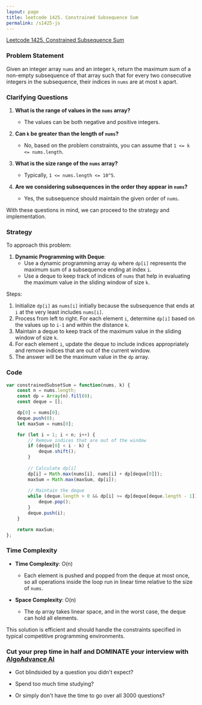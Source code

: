 ```yaml
---
layout: page
title: leetcode 1425. Constrained Subsequence Sum
permalink: /s1425-js
---
```

[Leetcode 1425. Constrained Subsequence Sum](https://algoadvance.github.io/algoadvance/l1425)
### Problem Statement

Given an integer array `nums` and an integer `k`, return the maximum sum of a non-empty subsequence of that array such that for every two consecutive integers in the subsequence, their indices in `nums` are at most `k` apart.

### Clarifying Questions

1. **What is the range of values in the `nums` array?**
   - The values can be both negative and positive integers.

2. **Can `k` be greater than the length of `nums`?**
   - No, based on the problem constraints, you can assume that `1 <= k <= nums.length`.

3. **What is the size range of the `nums` array?**
   - Typically, `1 <= nums.length <= 10^5`.

4. **Are we considering subsequences in the order they appear in `nums`?**
   - Yes, the subsequence should maintain the given order of `nums`.

With these questions in mind, we can proceed to the strategy and implementation.

### Strategy

To approach this problem:

1. **Dynamic Programming with Deque**:
   - Use a dynamic programming array `dp` where `dp[i]` represents the maximum sum of a subsequence ending at index `i`.
   - Use a deque to keep track of indices of `nums` that help in evaluating the maximum value in the sliding window of size `k`.

Steps:
1. Initialize `dp[i]` as `nums[i]` initially because the subsequence that ends at `i` at the very least includes `nums[i]`.
2. Process from left to right. For each element `i`, determine `dp[i]` based on the values up to `i-1` and within the distance `k`.
3. Maintain a deque to keep track of the maximum value in the sliding window of size `k`.
4. For each element `i`, update the deque to include indices appropriately and remove indices that are out of the current window.
5. The answer will be the maximum value in the `dp` array.

### Code

```javascript
var constrainedSubsetSum = function(nums, k) {
    const n = nums.length;
    const dp = Array(n).fill(0);
    const deque = [];

    dp[0] = nums[0];
    deque.push(0);
    let maxSum = nums[0];

    for (let i = 1; i < n; i++) {
        // Remove indices that are out of the window
        if (deque[0] < i - k) {
            deque.shift();
        }
        
        // Calculate dp[i]
        dp[i] = Math.max(nums[i], nums[i] + dp[deque[0]]);
        maxSum = Math.max(maxSum, dp[i]);
        
        // Maintain the deque
        while (deque.length > 0 && dp[i] >= dp[deque[deque.length - 1]]) {
            deque.pop();
        }
        deque.push(i);
    }

    return maxSum;
};
```

### Time Complexity

- **Time Complexity**: O(n)
  - Each element is pushed and popped from the deque at most once, so all operations inside the loop run in linear time relative to the size of `nums`.
  
- **Space Complexity**: O(n)
  - The `dp` array takes linear space, and in the worst case, the deque can hold all elements.

This solution is efficient and should handle the constraints specified in typical competitive programming environments.


### Cut your prep time in half and DOMINATE your interview with [AlgoAdvance AI](https://algoAdvance.com)

- Got blindsided by a question you didn't expect?

- Spend too much time studying?

- Or simply don't have the time to go over all 3000 questions?

